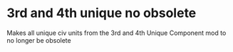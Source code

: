 # 3rd and 4th unique no obsolete

Makes all unique civ units from the 3rd and 4th Unique Component mod to no longer be obsolete
